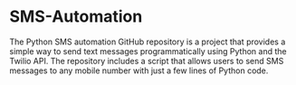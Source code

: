 # SMS-Automation
The Python SMS automation GitHub repository is a project that provides a simple way to send text messages programmatically using Python and the Twilio API. The repository includes a script that allows users to send SMS messages to any mobile number with just a few lines of Python code.
